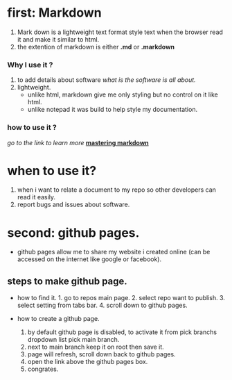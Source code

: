 # first: Markdown
 1. Mark down is a lightweight text format style text when the browser read it and make it similar to html.
 2. the extention of markdown is either **.md** or **.markdown**

### Why I use it ?
 1. to add details about software
    *what is the software is all about.*
 2. lightweight.
    * unlike html, markdown give me only styling but no control on it like html.
    * unlike notepad it was build to help style my documentation.
    
 ### how to use it ?
 *go to the link to learn more*
 **[mastering markdown]( https://guides.github.com/features/mastering-markdown/)**

# when to use it?
  1. when i want to relate a document to my repo so other developers can read it easily.
  2. report bugs and issues about software.

# second: github pages.
 *  github pages allow me to share my website i created online (can be accessed on the internet like google or facebook).
 
 ## steps to make github page.
   * how to find it. 
    1. go to repos main page.
    2. select repo want to publish.
    3. select setting from tabs bar.
    4. scroll down to github pages.
   
   * how to create a github page.
      1. by default github page is disabled, to activate it from pick branchs dropdown list pick main branch.
      2. next to main branch keep it on root then save it.
      3. page will refresh, scroll down back to github pages.
      4. open the link above the github pages box.
      5. congrates.
